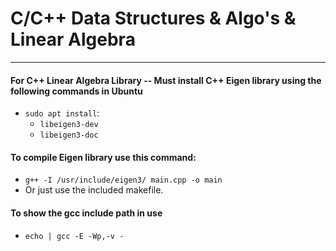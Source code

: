 # C/C++ Data Structures & Algo's & Linear Algebra
---
#### For C++ Linear Algebra Library -- Must install C++ Eigen library using the following commands in Ubuntu
- `sudo apt install`:
  - `libeigen3-dev`
  - `libeigen3-doc`
#### To compile Eigen library use this command:
- `g++ -I /usr/include/eigen3/ main.cpp -o main`
- Or just use the included makefile.
#### To show the gcc include path in use
- `echo | gcc -E -Wp,-v -`

